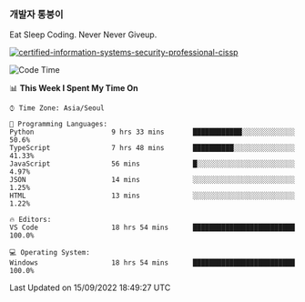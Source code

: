 ### 개발자 통붕이
Eat Sleep Coding.
Never Never Giveup.

[![certified-information-systems-security-professional-cissp](https://user-images.githubusercontent.com/44606727/157613689-acd84ec6-5f8f-4e79-89d9-a8d51f033634.png)](https://www.credly.com/badges/f394a010-85a0-450b-9136-8043af01d71c/public_url)

<!--START_SECTION:waka-->
![Code Time](http://img.shields.io/badge/Code%20Time-1%2C062%20hrs%2053%20mins-blue)

📊 **This Week I Spent My Time On** 

```text
⌚︎ Time Zone: Asia/Seoul

💬 Programming Languages: 
Python                   9 hrs 33 mins       ████████████░░░░░░░░░░░░░   50.6% 
TypeScript               7 hrs 48 mins       ██████████░░░░░░░░░░░░░░░   41.33% 
JavaScript               56 mins             █░░░░░░░░░░░░░░░░░░░░░░░░   4.97% 
JSON                     14 mins             ░░░░░░░░░░░░░░░░░░░░░░░░░   1.25% 
HTML                     13 mins             ░░░░░░░░░░░░░░░░░░░░░░░░░   1.22%

🔥 Editors: 
VS Code                  18 hrs 54 mins      █████████████████████████   100.0%

💻 Operating System: 
Windows                  18 hrs 54 mins      █████████████████████████   100.0%

```


 Last Updated on 15/09/2022 18:49:27 UTC
<!--END_SECTION:waka-->
